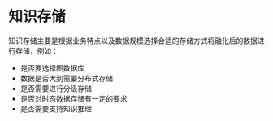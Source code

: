 # 知识存储

知识存储主要是根据业务特点以及数据规模选择合适的存储方式将融化后的数据进行存储，例如：

- 是否要选择图数据库
- 数据是否大到需要分布式存储
- 是否需要进行分级存储
- 是否对时态数据存储有一定的要求
- 是否需要支持知识推理
